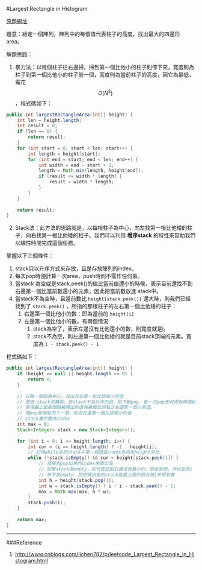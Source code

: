 #Largest Rectangle in Histogram

[原題網址](http://www.lintcode.com/en/problem/largest-rectangle-in-histogram/#)

題意：給定一個陣列，陣列中的每個值代表柱子的高度，找出最大的四邊形area。

解題思路：

1. 暴力法：以每個柱子往右邊掃，掃到第一個比他小的柱子則停下來，寬度則為柱子到第一個比他小的柱子前一個，高度則為當前柱子的高度，因它為最低，需花$$O(N^{2})$$，程式碼如下：

```java
public int largestRectangleArea(int[] height) {
    int len = height.length;
    int result = 0;
    if (len == 0) {
        return result;
    }
    for (int start = 0; start < len; start++) {
        int length = height[start];
        for (int end = start; end < len; end++) {
            int width = end - start + 1;
            length = Math.min(length, height[end]);
            if (result <= width * length) {
                result = width * length;
            }
        }
    }
    
    return result;
}
```
2. Stack法：此方法的思路就是，以每根柱子為中心，向左找第一根比他矮的柱子，向右找第一根比他矮的柱子。我們可以利用 **增序stack** 的特性來幫助我們以線性時間完成這個任務。


掌握以下三個條件：
1. stack只以升序方式來存放，且是存放陣列的index。
2. 每次pop時便計算一次area，push時則不需作任何事。
2. 當stack 為空或是stack.peek()的值比當前值還小的時候，表示目前還找不到右邊第一個比當前數還小的元素，因此把當前數放進 stack中。
2. 當stack不為空時，且當前數比 ```height[stack.peek()]``` 還大時，則我們已經找到了 ```stack.peek()``` ，所指的那根柱子的左右第一個比他矮的柱子：
    1. 右邊第一個比他小的數：即為當前的 ```height[i]```
    2. 左邊第一個比他小的數，有兩個情況
        1. stack為空了，表示左邊沒有比他還小的數，則寬度就是i。
        2. stack不為空，則左邊第一個比他矮的就是目前stack頂端的元素。寬度為 ```i - stack.peek() - 1```

程式碼如下：

```java
public int largestRectangleArea(int[] height) {
    if (height == null || height.length == 0) {
        return 0;
    }
    
    // 以每一個點為中心，找出左右第一位比該點小的值
    // 使用 stack來輔助，若stack不為升序的話，則不斷pop，每一次pop即可得到兩個紀錄
    // 使得最上面那個點被彈出的值為被彈出的點之右邊第一個小的值。
    // 被pop那個點的下一個，則否左邊第一個比該點小的值
    // stack塞的數為index
    int max = 0;
    Stack<Integer> stack = new Stack<Integer>();
    
    for (int i = 0; i <= height.length; i++) {
        int cur = (i == height.length) ? -1 : height[i];
        // 記得while是把stack中第一個值當index來抓出height來比
        while (!stack.isEmpty() && cur < height[stack.peek()]) {
            // 直接用pop出來的index來取出高
            // 如果stack為empty，則代表該點右邊沒有最小的，即走到頭，所以設為i
            // 若不為empty，則把彈出後的stack取最上面的值去減i來得到寬
            int h = height[stack.pop()];
            int w = stack.isEmpty() ? i : i - stack.peek() - 1;
            max = Math.max(max, h * w);
        }
        stack.push(i);
    }
    
    return max;
}
```

---
###Reference
1. http://www.cnblogs.com/lichen782/p/leetcode_Largest_Rectangle_in_Histogram.html